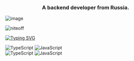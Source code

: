 <h3 align="center">A backend developer from Russia.</h3>

![image](https://github.com/NITEOFF/niteoff/blob/main/header.png?raw=true)

<p align="left"> <img src="https://komarev.com/ghpvc/?username=niteoff&label=Profile%20views&color=b8b8b8&style=flat" alt="niteoff" /> </p>

[![Typing SVG](https://readme-typing-svg.demolab.com?font=Montserrat&pause=1000&color=B4B4B4&background=515151&center=true&vCenter=true&random=true&width=435&lines=Harukomi+%D0%BF%D0%BE%D0%B4+%D1%81%D1%82%D0%BE%D0%BB%D0%BE%D0%BC)](https://t.me/nitev01)

![TypeScript](https://img.shields.io/badge/TypeScript-%20-3178c6)
![JavaScript](https://img.shields.io/badge/JavaScript-%20-f7df1d)
<br>
![TypeScript](https://img.shields.io/badge/TypeScript-%20-3178c6)
![JavaScript](https://img.shields.io/badge/JavaScript-%20-f7df1d)
